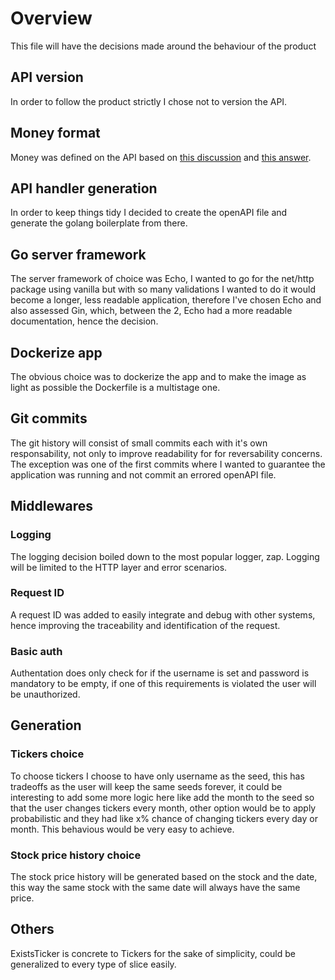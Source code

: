# Overview

This file will have the decisions made around the behaviour of the product

## API version

In order to follow the product strictly I chose not to version the API.

## Money format

Money was defined on the API based on [this discussion](https://github.com/OAI/OpenAPI-Specification/issues/889) and [this answer](https://github.com/OAI/OpenAPI-Specification/issues/889#issuecomment-1239978342).

## API handler generation

In order to keep things tidy I decided to create the openAPI file and generate the golang boilerplate from there.

## Go server framework

The server framework of choice was Echo, I wanted to go for the net/http package using vanilla but with so many validations I wanted to do it would become a longer, less readable application, therefore I've chosen Echo and also assessed Gin, which, between the 2, Echo had a more readable documentation, hence the decision.

## Dockerize app

The obvious choice was to dockerize the app and to make the image as light as possible the Dockerfile is a multistage one.

## Git commits

The git history will consist of small commits each with it's own responsability, not only to improve readability for for reversability concerns. The exception was one of the first commits where I wanted to guarantee the application was running and not commit an errored openAPI file.

## Middlewares

### Logging

The logging decision boiled down to the most popular logger, zap. Logging will be limited to the HTTP layer and error scenarios.

### Request ID

A request ID was added to easily integrate and debug with other systems, hence improving the traceability and identification of the request.

### Basic auth

Authentation does only check for if the username is set and password is mandatory to be empty, if one of this requirements is violated the user will be unauthorized.

## Generation

### Tickers choice

To choose tickers I choose to have only username as the seed, this has tradeoffs as the user will keep the same seeds forever, it could be interesting to add some more logic here like add the month to the seed so that the user changes tickers every month, other option would be to apply probabilistic and they had like x% chance of changing tickers every day or month. This behavious would be very easy to achieve.

### Stock price history choice

The stock price history will be generated based on the stock and the date, this way the same stock with the same date will always have the same price.

## Others

ExistsTicker is concrete to Tickers for the sake of simplicity, could be generalized to every type of slice easily.